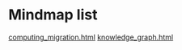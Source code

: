 # Mindmap list
[computing_migration.html](https://Zplusless.github.io/computing_migration.html)
[knowledge_graph.html](https://Zplusless.github.io/knowledge_graph.html)
